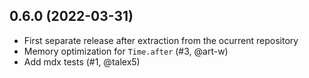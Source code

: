 ## 0.6.0 (2022-03-31)

* First separate release after extraction from the ocurrent repository
* Memory optimization for `Time.after` (#3, @art-w)
* Add mdx tests (#1, @talex5)
